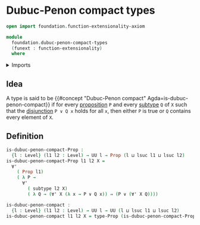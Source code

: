 # Dubuc-Penon compact types

```agda
open import foundation.function-extensionality-axiom

module
  foundation.dubuc-penon-compact-types
  (funext : function-extensionality)
  where
```

<details><summary>Imports</summary>

```agda
open import foundation.dependent-products-propositions funext
open import foundation.disjunction funext
open import foundation.universal-quantification funext
open import foundation.universe-levels

open import foundation-core.propositions
open import foundation-core.subtypes funext
```

</details>

## Idea

A type is said to be
{{#concept "Dubuc-Penon compact" Agda=is-dubuc-penon-compact}} if for every
[proposition](foundation-core.propositions.md) `P` and every
[subtype](foundation-core.subtypes.md) `Q` of `X` such that the
[disjunction](foundation.disjunction.md) `P ∨ Q x` holds for all `x`, then
either `P` is true or `Q` contains every element of `X`.

## Definition

```agda
is-dubuc-penon-compact-Prop :
  {l : Level} (l1 l2 : Level) → UU l → Prop (l ⊔ lsuc l1 ⊔ lsuc l2)
is-dubuc-penon-compact-Prop l1 l2 X =
  ∀'
    ( Prop l1)
    ( λ P →
      ∀'
        ( subtype l2 X)
        ( λ Q → (∀' X (λ x → P ∨ Q x)) ⇒ (P ∨ (∀' X Q))))

is-dubuc-penon-compact :
  {l : Level} (l1 l2 : Level) → UU l → UU (l ⊔ lsuc l1 ⊔ lsuc l2)
is-dubuc-penon-compact l1 l2 X = type-Prop (is-dubuc-penon-compact-Prop l1 l2 X)
```
